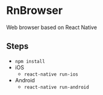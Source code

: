 # RnBrowser
Web browser based on React Native

## Steps
- `npm install`
- iOS
  - `react-native run-ios`
- Android
  - `react-native run-android`
